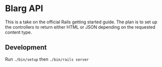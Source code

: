 # Blarg API

This is a take on the official Rails getting started guide. The plan is
to set up the controllers to return either HTML or JSON depending on the
requested content type.

## Development

Run `./bin/setup` then `./bin/rails server`